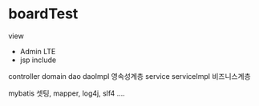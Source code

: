 # boardTest

view
- Admin LTE 
- jsp include

controller
domain 
dao daoImpl 영속성계층
service serviceImpl 비즈니스계층 

mybatis 셋팅, mapper, log4j, slf4 ....
